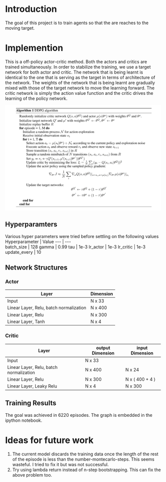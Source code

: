 # Introduction
The goal of this project is to train agents so that the are reaches to the moving target.

[image1]: https://github.com/sunilnandihalli/drnld-p2/blob/master/ddpg_algo.jpg

# Implemention

This is a off-policy actor-critic method. Both the actors and critics are trained simultaneously. In order to stabilize the training,
we use a target network for both actor and critic. The network that is being learnt is identical to the one that is serving as the target
in terms of architecture of the network. The weights of the network that is being learnt are gradually mixed with those of the target 
network to move the learning forward. The critic network is simply the action value function and the critic drives the learning of the
policy network.

![DDPG algorithm][image1]

## Hyperparamters

Various hyper parameters were tried before settling on the following values
Hyperparameter | Value
--- | ---    
batch_size | 128
gamma | 0.99
tau | 1e-3
lr_actor | 1e-3
lr_critic | 1e-3
update_every | 10

## Network Structures

### Actor

Layer | Dimension
--- | ---
Input | N x 33
Linear Layer, Relu, batch normalization | N x 400
Linear Layer, Relu | N x 300
Linear Layer, Tanh | N x 4

### Critic

Layer | output Dimension | input Dimension
--- | --- | ---
Input | N x 33 | 
Linear Layer, Relu, batch normalization | N x 400 | N x 24
Linear Layer, Relu | N x 300 | N x ( 400 + 4 )
Linear Layer, Leaky Relu | N x 4 | N x 300

## Training Results
The goal was achieved in 6220 episodes. The graph is embedded in the ipython notebook.


# Ideas for future work
1. The current model discards the training data once the length of the rest of the episode is less than the number-montecarlo-steps. This seems wasteful. I tried to fix it but was not successful. 
2. Try using lambda return instead of n-step bootstrapping. This can fix the above problem too.
